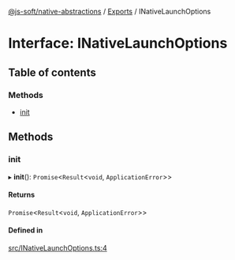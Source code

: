 [@js-soft/native-abstractions](../README.md) / [Exports](../modules.md) / INativeLaunchOptions

# Interface: INativeLaunchOptions

## Table of contents

### Methods

- [init](INativeLaunchOptions.md#init)

## Methods

### init

▸ **init**(): `Promise`<`Result`<`void`, `ApplicationError`\>\>

#### Returns

`Promise`<`Result`<`void`, `ApplicationError`\>\>

#### Defined in

[src/INativeLaunchOptions.ts:4](https://github.com/js-soft/ts-native-access/blob/6589b22/packages/abstractions/src/INativeLaunchOptions.ts#L4)
